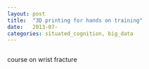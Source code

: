 ```yaml
---
layout: post
title:  "3D printing for hands on training"
date:   2013-07-
categories: situated_cognition, big_data
---
```


![]()

course on wrist fracture